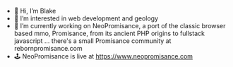 - 👋 Hi, I’m Blake
- 🌋 I’m interested in web development and geology
- 🌱 I’m currently working on NeoPromisance, a port of the classic browser based mmo, Promisance, from its ancient PHP origins to fullstack javascript ...
  there's a small Promisance community at rebornpromisance.com
- 🕹️ NeoPromisance is live at https://www.neopromisance.com

<!---
blake365/blake365 is a ✨ special ✨ repository because its `README.md` (this file) appears on your GitHub profile.
You can click the Preview link to take a look at your changes.
--->
